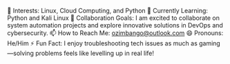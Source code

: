 👀 Interests: Linux, Cloud Computing, and Python
🌱 Currently Learning: Python and Kali Linux
💞️ Collaboration Goals: I am excited to collaborate on system automation projects and explore innovative solutions in DevOps and cybersecurity.
📫 How to Reach Me: ozimbango@outlook.com
😄 Pronouns: He/Him
⚡ Fun Fact: I enjoy troubleshooting tech issues as much as gaming—solving problems feels like levelling up in real life!
